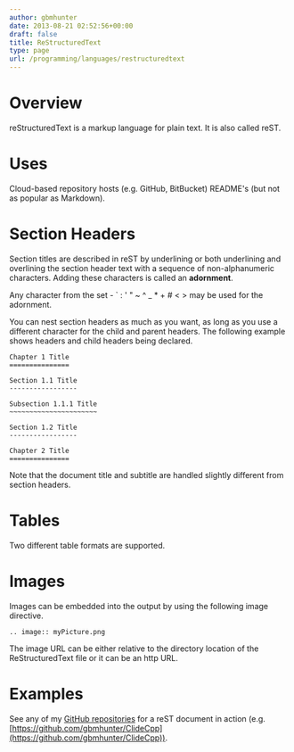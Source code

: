 ```yaml
---
author: gbmhunter
date: 2013-08-21 02:52:56+00:00
draft: false
title: ReStructuredText
type: page
url: /programming/languages/restructuredtext
---
```


# Overview




reStructuredText is a markup language for plain text. It is also called reST.




# Uses




Cloud-based repository hosts (e.g. GitHub, BitBucket) README's (but not as popular as Markdown).




# Section Headers




Section titles are described in reST by underlining or both underlining and overlining the section header text with a sequence of non-alphanumeric characters. Adding these characters is called an **adornment**.




Any character from the set - ` : ' " ~ ^ _ * + # < > may be used for the adornment.




You can nest section headers as much as you want, as long as you use a different character for the child and parent headers. The following example shows headers and child headers being declared.



    
    Chapter 1 Title
    ===============
    
    Section 1.1 Title
    -----------------
    
    Subsection 1.1.1 Title
    ~~~~~~~~~~~~~~~~~~~~~~
    
    Section 1.2 Title
    -----------------
    
    Chapter 2 Title
    ===============




Note that the document title and subtitle are handled slightly different from section headers.




# Tables




Two different table formats are supported.




# Images




Images can be embedded into the output by using the following image directive.



    
    .. image:: myPicture.png




The image URL can be either relative to the directory location of the ReStructuredText file or it can be an http URL.




# Examples




See any of my [GitHub repositories](https://github.com/gbmhunter) for a reST document in action (e.g. [https://github.com/gbmhunter/ClideCpp](https://github.com/gbmhunter/ClideCpp)).

